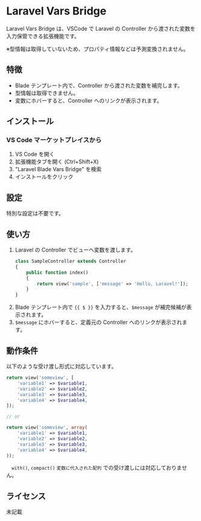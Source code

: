 # Laravel Vars Bridge

Laravel Vars Bridge は、VSCode で Laravel の Controller から渡された変数を入力保管できる拡張機能です。

※型情報は取得していないため、プロパティ情報などは予測変換されません。


## 特徴
- Blade テンプレート内で、Controller から渡された変数を補完します。
- 型情報は取得できません。
- 変数にホバーすると、Controller へのリンクが表示されます。


## インストール

### VS Code マーケットプレイスから
1. VS Code を開く
2. 拡張機能タブを開く (Ctrl+Shift+X)
3. "Laravel Blade Vars Bridge" を検索
4. インストールをクリック

## 設定
特別な設定は不要です。


## 使い方
1. Laravel の Controller でビューへ変数を渡します。
    ```php
    class SampleController extends Controller
    {
        public function index()
        {
            return view('sample', ['message' => 'Hello, Laravel!']);
        }
    }
    ```
2. Blade テンプレート内で `{{ $ }}` を入力すると、`$message` が補完候補が表示されます。
3. `$message` にホバーすると、定義元の Controller へのリンクが表示されます。


## 動作条件

以下のような受け渡し形式に対応しています。

```php
return view('someview', [
    'variable1' => $variable1,
    'variable2' => $variable2,
    'variable3' => $variable3,
    'variable4' => $variable4,
]);

// or

return view('someview', array(
    'variable1' => $variable1,
    'variable2' => $variable2,
    'variable3' => $variable3,
    'variable4' => $variable4,
));
```

　`with()`, `compact()` `変数に代入された配列` での受け渡しには対応しておりません。



## ライセンス

未記載